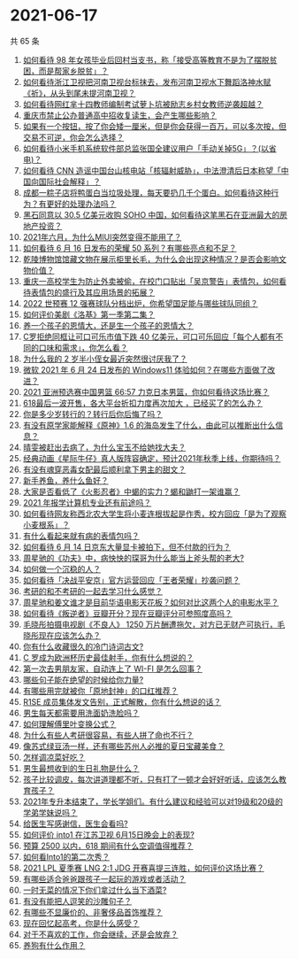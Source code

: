 # 2021-06-17

共 65 条

<!-- BEGIN -->
<!-- 最后更新时间 Thu Jun 17 2021 06:01:22 GMT+0800 (China Standard Time) -->

1. [如何看待 98
   年女孩毕业后回村当支书，称「接受高等教育不是为了摆脱贫困，而是帮家乡脱贫」？](https://www.zhihu.com/question/465207940)
2. [如何看待浙江卫视把河南卫视台标抹去，发布河南卫视水下舞蹈洛神水赋《祈》，从头到尾未提河南卫视？](https://www.zhihu.com/question/465063765)
3. [如何看待网红芈十四教师编制考试萝卜坑被励志乡村女教师逆袭超越？](https://www.zhihu.com/question/465163742)
4. [重庆市禁止公办普通高中招收复读生，会产生哪些影响？](https://www.zhihu.com/question/465388410)
5. [如果有一个按钮，按了你会矮一厘米，但是你会获得一百万，可以多次按，但交易不可逆，你会怎么选择？](https://www.zhihu.com/question/367519449)
6. [如何看待小米手机系统软件部总监张国全建议用户「手动关掉5G」？(以省电)？](https://www.zhihu.com/question/464463766)
7. [如何看待 CNN
   造谣中国台山核电站「核辐射威胁」，中法澄清后日本称望「中国向国际社会解释」？](https://www.zhihu.com/question/465318332)
8. [成都一粽子店将鸭蛋白当垃圾处理，每天要扔几千个蛋白。如何看待这种行为？有更好的处理办法吗？](https://www.zhihu.com/question/464471406)
9. [黑石同意以 30.5 亿美元收购 SOHO
   中国，如何看待这笔黑石在亚洲最大的房地产投资？](https://www.zhihu.com/question/465393675)
10. [2021年六月，为什么MIUI突然变得不能用了？](https://www.zhihu.com/question/464439883)
11. [如何看待 6 月 16 日发布的荣耀 50
    系列？有哪些亮点和不足？](https://www.zhihu.com/question/464503288)
12. [乾陵博物馆馆藏文物在展示柜里长毛，为什么会出现这种情况？是否会影响文物价值？](https://www.zhihu.com/question/465179682)
13. [重庆一高校学生为防止外卖被偷，在校门口贴出「吴京警告」表情包，如何看待表情包的盛行及其应用场景的拓展？](https://www.zhihu.com/question/465131961)
14. [2022 世预赛 12
    强赛球队分档出炉，你希望国足能与哪些球队同组？](https://www.zhihu.com/question/465258786)
15. [如何评价美剧《洛基》第一季第二集？](https://www.zhihu.com/question/465306226)
16. [养一个孩子的恩情大，还是生一个孩子的恩情大？](https://www.zhihu.com/question/344589485)
17. [C罗拒绝同框让可口可乐市值下跌 40
    亿美元，可口可乐回应「每个人都有不同的口味和需求」，你怎么看？](https://www.zhihu.com/question/465292823)
18. [为什么我的 2 岁半小侄女最近突然很讨厌我了？](https://www.zhihu.com/question/464633812)
19. [微软 2021 年 6 月 24 日发布的 Windows11
    体验如何？在哪些方面做了改进？](https://www.zhihu.com/question/465279770)
20. [2021 亚洲预选赛中国男篮 66:57
    力克日本男篮，你如何看待这场比赛？](https://www.zhihu.com/question/465335366)
21. [618最后一波开售，各大平台折扣力度再次加大
    ，已经买了的怎么办？](https://www.zhihu.com/question/465206197)
22. [你是多少岁转行的？转行后你后悔了吗？](https://www.zhihu.com/question/420770266)
23. [有没有原学家能解释《原神》1.6
    的海岛发生了什么，由此可以推断出什么信息？](https://www.zhihu.com/question/465176624)
24. [晴雯被赶出去病了，为什么宝玉不给她找大夫？](https://www.zhihu.com/question/464950110)
25. [经典动画《星际牛仔》真人版阵容确定，预计2021年秋季上线，你期待吗？](https://www.zhihu.com/question/464080191)
26. [有没有魂穿恶毒女配最后顺利拿下男主的甜文？](https://www.zhihu.com/question/445174404)
27. [新手养鱼，养什么鱼好？](https://www.zhihu.com/question/425639824)
28. [大家是否看低了《火影忍者》中蝎的实力？蝎和鼬打一架谁赢？](https://www.zhihu.com/question/464702791)
29. [2021 年报学计算机专业还有前途吗？](https://www.zhihu.com/question/458339006)
30. [如何看待网友称西北农大学生将小麦连根拔起是作秀，校方回应「是为了观察小麦根系」？](https://www.zhihu.com/question/465265604)
31. [有什么看起来就有病的表情包吗？](https://www.zhihu.com/question/459596154)
32. [如何看待 6 月 14 日京东大量显卡被拍下，但不付款的行为？](https://www.zhihu.com/question/465139496)
33. [周星驰的《功夫》中，病怏怏的琛哥为什么能当上斧头帮的老大?](https://www.zhihu.com/question/460071485)
34. [如何做一个沉稳的人？](https://www.zhihu.com/question/298243670)
35. [如何看待「决战平安京」官方运营回应「王者荣耀」抄袭问题？](https://www.zhihu.com/question/465195776)
36. [考研的和不考研的一起去学习什么感觉？](https://www.zhihu.com/question/454852118)
37. [周星驰和姜文谁才是目前华语电影天花板？如何对比这两个人的电影水平？](https://www.zhihu.com/question/463799369)
38. [如何看待《叛逆者》豆瓣开分？现在豆瓣评分可参照度高吗？](https://www.zhihu.com/question/465131172)
39. [毛晓彤拍摄电视剧《不良人》 1250
    万片酬遭拖欠，对方已无财产可执行，毛晓彤现在应该怎么办？](https://www.zhihu.com/question/465208835)
40. [你有什么收藏很久的冷门诗词古文?](https://www.zhihu.com/question/446560681)
41. [C 罗成为欧洲杯历史最佳射手，你有什么想说的？](https://www.zhihu.com/question/465254279)
42. [第一次去男朋友家，自动连上了 WI-FI 是怎么回事？](https://www.zhihu.com/question/464961722)
43. [哪些句子能在绝望的时候给你力量?](https://www.zhihu.com/question/461255650)
44. [有哪些用完就被你「原地封神」的口红推荐？](https://www.zhihu.com/question/464075483)
45. [R1SE 成员集体发文告别，正式解散，你有什么想说的话？](https://www.zhihu.com/question/464906683)
46. [男生每天都需要用洗面奶洗脸吗？](https://www.zhihu.com/question/463918849)
47. [如何理解傅里叶变换公式？](https://www.zhihu.com/question/19714540)
48. [为什么有些人考研很容易，有些人拼了命也不行？](https://www.zhihu.com/question/464366430)
49. [像苏式绿豆汤一样，还有哪些苏州人必推的夏日宝藏美食？](https://www.zhihu.com/question/465122287)
50. [怎样调凉菜好吃？](https://www.zhihu.com/question/352465516)
51. [男生最想收到的生日礼物是什么？](https://www.zhihu.com/question/20235357)
52. [孩子比较调皮，每次讲道理都不听，只有打了一顿才会好好听话，应该怎么教育孩子？](https://www.zhihu.com/question/455635806)
53. [2021年专升本结束了，学长学姐们。有什么建议和经验可以对19级和20级的学弟学妹说吗？](https://www.zhihu.com/question/458630742)
54. [给医生写感谢信，医生会看吗?](https://www.zhihu.com/question/461215612)
55. [如何评价 into1 在江苏卫视 6月15日晚会上的表现?](https://www.zhihu.com/question/465098736)
56. [预算 2500 以内，618 期间有什么空调值得推荐？](https://www.zhihu.com/question/458511177)
57. [如何看Into1的第二次秀？](https://www.zhihu.com/question/465218190)
58. [2021 LPL 夏季赛 LNG 2:1 JDG
    开赛喜提三连胜，如何评价这场比赛？](https://www.zhihu.com/question/465178025)
59. [有哪些适合爸爸跟孩子一起玩的游戏或者活动？](https://www.zhihu.com/question/60498981)
60. [一时无菜的情况下你们拿过什么当下酒菜?](https://www.zhihu.com/question/441373755)
61. [有没有能把人逗笑的沙雕句子？](https://www.zhihu.com/question/465106856)
62. [有哪些不显廉价的、非奢侈品首饰推荐？](https://www.zhihu.com/question/38580281)
63. [现在回忆起高考，你是什么感受？](https://www.zhihu.com/question/279826998)
64. [对于不喜欢的工作，你会继续，还是会放弃？](https://www.zhihu.com/question/463097088)
65. [养狗有什么作用？](https://www.zhihu.com/question/455659791)

<!-- END -->

